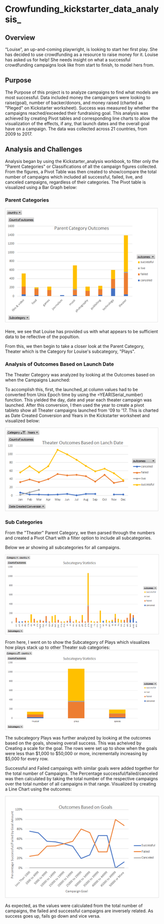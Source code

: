# **Crowfunding_kickstarter_data_analysis_** #



## **Overview** ## 
“Louise”, an up-and-coming playwright, is looking to start her first play. She has decided to use crowdfunding as a resource to raise money for it. Louise has asked us for help! She needs insight on what a successful crowdfunding campaigns look like from start to finish, to model hers from.



## **Purpose** ## 

The Purpose of this project is to analyze campaigns to find what models are most successful. Data included money the campaingers were looking to raise(goal), number of backer/donors, and money raised (charted as "Pleged" on Kickstarter worksheet). Success was measured by whether the campaigns reached/exceeded their fundraising goal. This analysis was achieved by creating Pivot tables and corresponding line charts to allow the visualization of the effects, if any, that launch dates and the overall goal have on a campaign. The data was collected across 21 countries, from 2009 to 2017.


## **Analysis and Challenges** ##
Analysis began by using the Kickstarter_analysis workbook, to filter only the "Parent Categories" or Classifications of all the campaign figures collected. From the figures, a Pivot Table was then created to show/compare the total number of campaigns which included all successful, failed, live, and canceled campaigns, regardless of their categories. The Pivot table is visualized using a Bar Graph below:


### Parent Categories ###

![Parent_Outcomes](https://github.com/NShan9297/kickstarter_analysis/blob/main/Resources/Parent%20Outcomes.png)


Here, we see that Louise has provided us with what appears to be sufficient data to be reflective of the popultion.

From this, we then begin to take a closer look at the Parent Category, Theater which is the Category for Louise's subcategory, "Plays".

### Analysis of Outcomes Based on Launch Date ##

The Theater Category was analyzed by looking at the Outcomes based on when the Campaigns Launched:

To accomplish this, first, the launched_at column values had to be converted from Unix Epoch time by using the =YEAR(Serial_number) function. This yielded the day, date and year each theater campaign was launched. After this conversion, I then used the year to create a pivot tableto show all Theater campaigns launched from '09 to '17. This is charted as Date Created Conversion and Years in the Kickstarter worksheet and visualized below:



![Theater_Outcomes_vs_Launch](https://github.com/NShan9297/kickstarter_analysis/blob/main/Resources/Theater_Outcomes_vs_Launch.png)


### Sub Categories ##

From the "Theater" Parent Category, we then parsed through the numbers and created a Pivot Chart with a filter option to include all subcategories. 

Below we ar showing all subcategories for all campaigns.

![sub_stats](https://github.com/NShan9297/kickstarter_analysis/blob/main/Resources/Sub_stats.png)


From here, I went on to show the Subcategory of Plays which visualizes how plays stack up to other Theater sub categories:
![Theater_Subs_Only](https://github.com/NShan9297/kickstarter_analysis/blob/main/Resources/Theater_Sub_Only.png)


The subcategory Plays was further analyzed by looking at the outcomes based on the goals, showing overall success. This was acheived by Creating a scale for the goal. The rows were set up to show when the goals were less than $1,000 to $50,000 or more, incrementally increasing by $5,000 for every row.

Successful and Failed campaings with similar goals were added together for the total number of Campaigns. The Percentage successful/failed/canceled was then calculated by taking the total number of the respective campaigns  over the total number of all campaigns in that range. Visualized by creating a Line Chart using the outcomes:

![Outcomes_vs_Goals](https://github.com/NShan9297/kickstarter_analysis/blob/main/Resources/Outcomes_vs_Goals.png)


As expected, as the values were calculated from the total number of campaigns, the failed and successful campaigns are inversely related. As success goes up, fails go down and vice versa.



